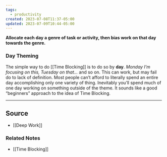 ```yaml
---
tags:
  - productivity
created: 2023-07-08T11:37-05:00
updated: 2023-07-09T10:44-05:00
---
```

**Allocate each day a genre of task or activity, then bias work on that day towards the genre.**

### Day Theming

The simple way to do [[Time Blocking]] is to do so by **day**. *Monday I’m focusing on this, Tuesday on that...* and so on. This can work, but may fail do to lack of definition. Most people can’t afford to literally spend an entire day accomplishing only one variety of thing. Inevitably you’ll spend much of one day working on something outside of the theme. It sounds like a good “beginners” approach to the idea of Time Blocking. 

---

## Source
- [[Deep Work]]

### Related Notes
- [[Time Blocking]]